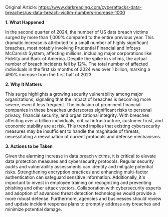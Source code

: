 Original Article: https://www.darkreading.com/cyberattacks-data-breaches/us-data-breach-victim-numbers-increase-1000

**1. What Happened**

In the second quarter of 2024, the number of US data breach victims surged by more than 1,000% compared to the entire previous year. This dramatic increase is attributed to a small number of highly significant breaches, most notably involving Prudential Financial and Infosys McCamish System, affecting millions, including major corporations like Fidelity and Bank of America. Despite the spike in victims, the actual number of breach incidents fell by 12%. The total number of affected individuals in the first six months of 2024 was over 1 billion, marking a 490% increase from the first half of 2023.

**2. Why It Matters**

This surge highlights a growing security vulnerability among major organizations, signaling that the impact of breaches is becoming more severe, even if less frequent. The inclusion of prominent financial companies in these breaches underscores significant risks to personal privacy, financial security, and organizational integrity. With breaches affecting over a billion individuals, critical infrastructure, customer trust, and economic stability are at risk. This trend implies that existing cybersecurity measures may be insufficient to handle the magnitude of threats, necessitating a reevaluation of current protocols and defense mechanisms.

**3. Actions to be Taken**

Given the alarming increase in data breach victims, it is critical to elevate data protection measures and cybersecurity protocols. Regular security audits and vulnerability assessments can identify and mitigate potential risks. Strengthening encryption practices and enhancing multi-factor authentication can safeguard sensitive information. Additionally, it's important to invest in employee training on recognizing and preventing phishing and other attack vectors. Collaboration with cybersecurity experts and adoption of advanced threat detection technologies would provide a more robust defense. Furthermore, agencies and businesses should review and update incident response plans to promptly address any breaches and minimize potential damage.